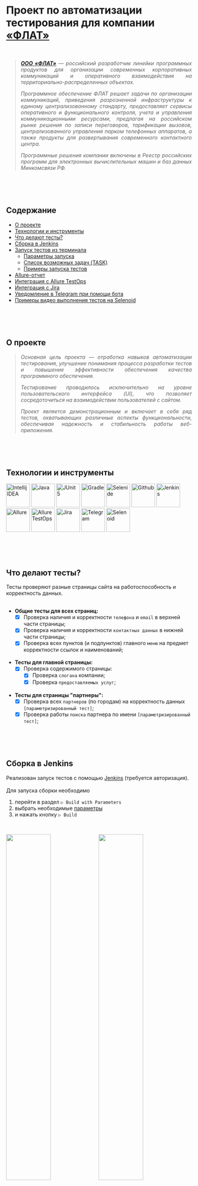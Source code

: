 <a name="start"></a>
# Проект по автоматизации тестирования для компании [«ФЛАТ»](https://flat-soft.ru/)
</br>

>_**<p align="justify">[ООО «ФЛАТ»](https://flat-soft.ru/)** — российский разработчик линейки программных продуктов для организации современных корпоративных коммуникаций и оперативного взаимодействия на территориально-распределенных объектах.</p>_
> 
>_<p align="justify">Программное обеспечение ФЛАТ решает задачи по организации коммуникаций, приведения разрозненной инфраструктуры к единому централизованному стандарту, предоставляет сервисы оперативного и функционального контроля, учета и управления коммуникационными ресурсами, предлагая на российском рынке решения по записи переговоров, тарификации вызовов, централизованного управления парком телефонных аппаратов, а также продукты для развертывания современного контактного центра.</p>_
> 
>_<p align="justify">Программные решения компании включены в Реестр российских программ для электронных вычислительных машин и баз данных Минкомсвязи РФ.</p>_

</br>
</br>
</br>



<a name="table-of-contents"></a>
## Содержание
* [О проекте](#about)
* [Технологии и инструменты](#tools)
* [Что делают тесты?](#tests)
* [Сборка в Jenkins](#jenkins)
* [Запуск тестов из терминала](#console)
  * [Параметры запуска](#console_params)
  * [Список возможных задач (TASK)](#console_tasks)
  * [Примеры запуска тестов](#console_example)
* [Allure-отчет](#allure)
* [Интеграция с Allure TestOps](#allure-testops)
* [Интеграция с Jira](#jira)
* [Уведомление в Telegram при помощи бота](#telegram)
* [Примеры видео выполнения тестов на Selenoid](#video)

</br>
</br>
</br>



<a name="about"></a>
## О проекте  
>_<p align="justify">Основная цель проекта — отработка навыков автоматизации тестирования, улучшение понимания процесса разработки тестов и повышение эффективности обеспечения качества программного обеспечения.</p>_
>
>_<p align="justify">Тестирование проводилось исключительно на уровне пользовательского интерфейса (UI), что позволяет сосредоточиться на взаимодействии пользователей с сайтом.</p>_
>
>_<p align="justify">Проект является демонстрационным и включает в себя ряд тестов, охватывающих различные аспекты функциональности, обеспечивая надежность и стабильность работы веб-приложения.</p>_

</br>
</br>
</br>



<a name="tools"></a>
## Технологии и инструменты
<p align="left">  
<a href="https://www.jetbrains.com/idea"><img src="media/icons/Intelij_IDEA.svg" width="64" height="64"   alt="Intellij IDEA"/></a>  
<a href="https://www.java.com"><img src="media/icons/Java.svg" width="64" height="64"                     alt="Java"/></a>  
<a href="https://junit.org/junit5"><img src="media/icons/JUnit5.svg" width="64" height="64"               alt="JUnit 5"/></a>  
<a href="https://gradle.org"><img src="media/icons/Gradle.svg" width="64" height="64"                     alt="Gradle"/></a>  
<a href="https://selenide.org"><img src="media/icons/Selenide.svg" width="64" height="64"                 alt="Selenide"/></a>
<a href="https://github.com"><img src="media/icons/Github.svg" width="64" height="64"                     alt="Github"/></a>   
<a href="https://www.jenkins.io"><img src="media/icons/Jenkins.svg" width="64" height="64"                alt="Jenkins"/></a>  
<a href="https://allurereport.org"><img src="media/icons/Allure.svg" width="64" height="64"               alt="Allure"/></a>  
<a href="https://qameta.io"><img src="media/icons/AllureTestOps.svg" width="64" height="64"               alt="Allure TestOps"/></a>
<a href="https://www.atlassian.com/software/jira"><img src="media/icons/Jira.svg" width="64" height="64"  alt="Jira"/></a>
<a href="https://telegram.org/"><img src="media/icons/Telegram.svg" width="64" height="64"                alt="Telegram"/></a>
<a href="https://aerokube.com/selenoid"><img src="media/icons/Selenoid.svg" width="64" height="64"        alt="Selenoid"/></a>  
</p>

</br>
</br>
</br>



<a name="tests"></a>
## Что делают тесты?
Тесты проверяют разные страницы сайта на работоспособность и корректность данных.</br></br>

* **Общие тесты для всех страниц:**
  - [x] Проверка наличия и корректности `телефона` и `email` в верхней части страницы;
  - [x] Проверка наличия и корректности `контактных данных` в нижней части страницы;
  - [x] Проверка всех пунктов (и подпунктов) главного `меню` на предмет корректности ссылок и наименований;</br></br>
  
* **Тесты для главной страницы:**
  - [x] Проверка содержимого страницы:
    - [x] Проверка `слогана` компании;
    - [x] Проверка `предоставляемых услуг`;</br></br>
    
* **Тесты для страницы "партнеры":**
  - [x] Проверка всех `партнеров` (по городам) на корректность данных `[параметризированный тест]`;
  - [x] Проверка работы `поиска` партнера по имени `[параметризированный тест]`;

</br>
</br>
</br>



<a name="jenkins"></a>
## Сборка в Jenkins
Реализован запуск тестов с помощью [Jenkins](https://jenkins.autotests.cloud/job/!!!!!!!!!!!!!!!!!!!!!!!!!!!!!!!!/) (требуется авторизация).
</br></br>
Для запуска сборки необходимо 
1. перейти в раздел `▷ Build with Parameters`
2. выбрать необходимые [параметры](#console_params)
3. и нажать кнопку `▷ Build`

</br>

<p>  
<img src="media/screenshots/Jenkins_1.png" width="49%">
<img src="media/screenshots/Jenkins_2.png" width="49%">
</p>

После выполнения сборки в разделе `🔆 Build History` можно будет детатьно изучить прошедние тесты:
* Посмотреть лог
* Посмотреть [<img src="media/icons/Allure.svg" width="16" height="16" alt="Allure"/> <pre></pre> Allure Report](#allure)
* Посмотреть [<img src="media/icons/AllureTestOps.svg" width="16" height="16" alt="Allure TestOps"/> /n Allure TestOps](#allure-testops)

</br>
</br>
</br>



<a name="console"></a>
## Запуск тестов из терминала

<a name="console_params"></a>
### Параметры запуска
Тесты можно запускать как с передачей параметров, так и без них (в этом случае тесты будут запущены с параметрами по умолчанию).

| Параметр          | Описание                                                | Значение по умолчанию |
| :---              | :---                                                    | :---                  |
| `TASK`            | Имя задачи в Gradle (указывает какие тесты выполнить)   | test                  |
| `REMOTE_URL`      | Адрес удалённого сервера, где будут запускаться тесты   | (локально)            |
| `BASE_URL`        | Адрес сайта, где будут запускаться тесты                | https://flat-soft.ru  |
| `BROWSER`         | Браузер, в котором будут выполняться тесты              | chrome                |
| `BROWSER_VERSION` | Версия браузера, в которой будут выполняться тесты      | 125.0                 |
| `BROWSER_SIZE`    | Размер окна браузера, в котором будут выполняться тесты | 1920x1080             |

</br>

<a name="console_tasks"></a>
### Список возможных задач (`TASK`)

| Задача                      | Описание                                                                                                                                            |
| :---                        | :---                                                                                                                                                |
| `test`                      | Запускает `все` тесты</br> _(является значением по умолчанию)_                                                                                      |
| `main_page`                 | Запускает тесты, `полностью` проверяющие только `главную страницу`                                                                                  |
| `main_page_content_only`    | Запускает тесты, проверяющие `только контент` `главной страницы`</br> _(без проверки общих для сайта элементов, таких как меню, footer и topbar)_   |
| `partner_page`              | Запускает тесты, `полностью` проверяющие только `страницу партнеров`                                                                                |
| `partner_page_content_only` | Запускает тесты, проверяющие `только контент` `страницы партнеров`</br> _(без проверки общих для сайта элементов, таких как меню, footer и topbar)_ |
| `smoke`                     | Запускает тесты, проверяющие `topbar и footer` `на всех страницах`                                                                                  |
| `top_bar`                   | Запускает тесты, проверяющие `только topbar` `на всех страницах`                                                                                    |
| `footer`                    | Запускает тесты, проверяющие `только footer` `на всех страницах`                                                                                    |
| `top_menu`                  | Запускает тесты, проверяющие `только menu` `на всех страницах`                                                                                      |

</br>

<a name="console_example"></a>
### Примеры запуска тестов

>**Локальный запуск (без параметров)**
>```
>gradle clean test
>```

</br>

>**Удаленный запуск (с параметрами)**
>```
>clean
>-Dtask="${TASK}"
>-DremoteUrl="${REMOTE_URL}"
>-DbaseUrl="${BASE_URL}"
>-Dbrowser="${BROWSER}"
>-DbrowserVersion="${BROWSER_VERSION}"
>-DbrowserSize="${BROWSER_SIZE}"
>```

</br>
</br>
</br>



<a name="allure"></a>
## Allure-отчет
После выполнения тестов можно посмотреть отчет в [Allure](https://jenkins.autotests.cloud/job/!!!!!!!!!!!!!!!!!!!!!!!!!!!!)
### На скриншоте один из результатов выполнения тестов:
<img src="media/screenshots/AllureReport.png" width="900">
</br>
</br>


<a name="llure-testops"></a>
## Allure TestOps
Просто текст:  
- Текст 1
- Текст 2
- Текст 3
</br>
</br>


<a name="jira"></a>
## Интеграция с Jira
Просто текст:  
- Текст 1
- Текст 2
- Текст 3
</br>
</br>


<a name="telegram"></a>
## Уведомление в Telegram при помощи бота
После выполнения отчета результат так же предоставит бот в Telegram:
<p align="center">
    <img src="media/screenshots/TelegramBot.png">
</p>
</br>
</br>


<a name="video"></a>
## Примеры видео выполнения тестов на Selenoid
Просто текст:  
- Текст 1
- Текст 2
- Текст 3
</br>
</br>




---
---
---



> [!NOTE]
> Useful information that users should know, even when skimming content.

> [!TIP]
> Helpful advice for doing things better or more easily.

> [!IMPORTANT]
> Key information users need to know to achieve their goal.

> [!WARNING]
> Urgent info that needs immediate user attention to avoid problems.

> [!CAUTION]
> Advises about risks or negative outcomes of certain actions.



| Left-aligned | Center-aligned | Right-aligned |
| :---         |     :---:      |          ---: |
| git status   | git status     | git status    |
| git diff     | git diff       | git diff      |



<details>
<summary>Tips for collapsed sections</summary>
  бла
  бла 
  бла
<details>



